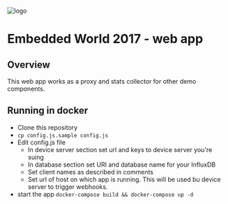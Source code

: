 ![logo](https://static.creatordev.io/logo-md-s.svg)

# Embedded World 2017 - web app

## Overview

This web app works as a proxy and stats collector for other demo components.

## Running in docker

* Clone this repository
* `cp config.js.sample config.js`
* Edit config.js file
    * In device server section set url and keys to device server you're suing
    * In database section set URI and database name for your InfluxDB 
    * Set client names as described in comments
    * Set url of host on which app is running. This will be used bu device server to trigger webhooks.
* start the app `docker-compose build && docker-compose up -d`